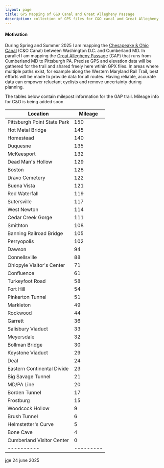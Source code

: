 ```yaml
---
layout: page
title: GPS Mapping of C&O Canal and Great Allegheny Passage
description: collection of GPS files for C&O canal and Great Allegheny Passage
---
```


#### Motivation
During Spring and Summer 2025 I am mapping the [Chesapeake \& Ohio Canal](https://www.nps.gov/choh/index.htm) (C\&O Canal) between Washington D.C. and Cumberland MD. In parallel I am mapping the [Great Allegheny Passage](https://gaptrail.org/) (GAP) that runs from Cumberland MD to Pittsburgh PA. Precise GPS and elevation data will be gathered for the trail and shared freely here wtihin GPX files. In areas where multiple paths exist, for example along the Western Maryland Rail Trail, best efforts will be made to provide data for all routes. Having reliable, accurate data can empower reluctant cyclists and remove uncertainty during planning. 

The tables below contain milepost information for the GAP trail. Mileage info for C&O is being added soon.

| Location | Mileage |
|----------|---------|
|Pittsburgh Point State Park|	150|
|Hot Metal Bridge|	145|
|Homestead|	140|
|Duquesne	|135|
|McKeesport	|132|
|Dead Man's Hollow|	129|
|Boston	|128|
|Dravo Cemetery|	122|
|Buena Vista|	121|
|Red Waterfall|	119|
|Sutersville	|117|
|West Newton	|114|
|Cedar Creek Gorge	|111|
|Smithton	|108|
|Banning Railroad Bridge|	105|
|Perryopolis|	102|
|Dawson|	94|
|Connellsville	|88|
|Ohiopyle Visitor's Center|	71|
|Confluence	|61|
|Turkeyfoot Road	|58|
|Fort Hill|	54|
|Pinkerton Tunnel|	51|
|Markleton|	49|
|Rockwood|	44|
|Garrett|	36|
|Salisbury Viaduct|	33|
|Meyersdale	|32|
|Bollman Bridge|	30|
|Keystone Viaduct|	29|
|Deal	|24|
|Eastern Continental Divide	|23|
|Big Savage Tunnel	|21|
|MD/PA Line	|20|
|Borden Tunnel|	17|
|Frostburg	|15|
|Woodcock Hollow|	9|
|Brush Tunnel	|6|
|Helmstetter's Curve|	5|
|Bone Cave	|4|
|Cumberland Visitor Center|	0|
|----------|---------|

jge 24 june 2025



